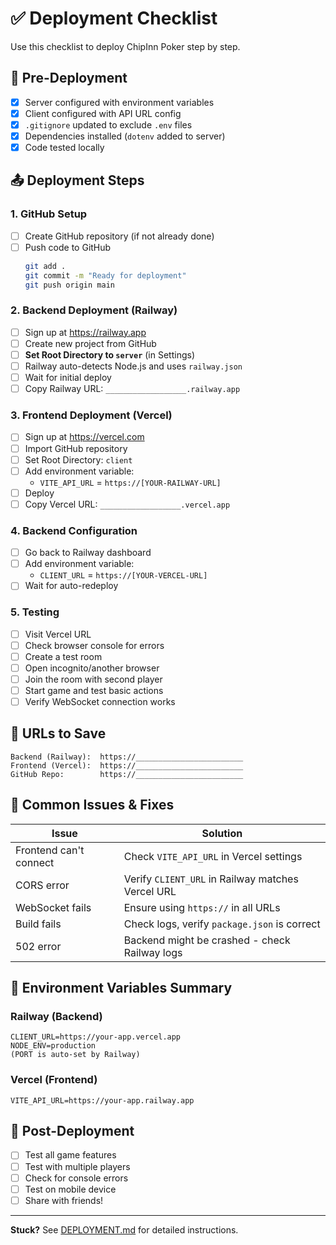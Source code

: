 # ✅ Deployment Checklist

Use this checklist to deploy ChipInn Poker step by step.

## 🔧 Pre-Deployment

- [x] Server configured with environment variables
- [x] Client configured with API URL config
- [x] `.gitignore` updated to exclude `.env` files
- [x] Dependencies installed (`dotenv` added to server)
- [x] Code tested locally

## 📤 Deployment Steps

### 1. GitHub Setup
- [ ] Create GitHub repository (if not already done)
- [ ] Push code to GitHub
  ```bash
  git add .
  git commit -m "Ready for deployment"
  git push origin main
  ```

### 2. Backend Deployment (Railway)
- [ ] Sign up at https://railway.app
- [ ] Create new project from GitHub
- [ ] **Set Root Directory to `server`** (in Settings)
- [ ] Railway auto-detects Node.js and uses `railway.json`
- [ ] Wait for initial deploy
- [ ] Copy Railway URL: `__________________.railway.app`

### 3. Frontend Deployment (Vercel)
- [ ] Sign up at https://vercel.com
- [ ] Import GitHub repository
- [ ] Set Root Directory: `client`
- [ ] Add environment variable:
  - `VITE_API_URL` = `https://[YOUR-RAILWAY-URL]`
- [ ] Deploy
- [ ] Copy Vercel URL: `__________________.vercel.app`

### 4. Backend Configuration
- [ ] Go back to Railway dashboard
- [ ] Add environment variable:
  - `CLIENT_URL` = `https://[YOUR-VERCEL-URL]`
- [ ] Wait for auto-redeploy

### 5. Testing
- [ ] Visit Vercel URL
- [ ] Check browser console for errors
- [ ] Create a test room
- [ ] Open incognito/another browser
- [ ] Join the room with second player
- [ ] Start game and test basic actions
- [ ] Verify WebSocket connection works

## 🎯 URLs to Save

```
Backend (Railway):  https://________________________
Frontend (Vercel):  https://________________________
GitHub Repo:        https://________________________
```

## 🐛 Common Issues & Fixes

| Issue | Solution |
|-------|----------|
| Frontend can't connect | Check `VITE_API_URL` in Vercel settings |
| CORS error | Verify `CLIENT_URL` in Railway matches Vercel URL |
| WebSocket fails | Ensure using `https://` in all URLs |
| Build fails | Check logs, verify `package.json` is correct |
| 502 error | Backend might be crashed - check Railway logs |

## 📝 Environment Variables Summary

### Railway (Backend)
```
CLIENT_URL=https://your-app.vercel.app
NODE_ENV=production
(PORT is auto-set by Railway)
```

### Vercel (Frontend)
```
VITE_API_URL=https://your-app.railway.app
```

## 🎉 Post-Deployment

- [ ] Test all game features
- [ ] Test with multiple players
- [ ] Check for console errors
- [ ] Test on mobile device
- [ ] Share with friends!

---

**Stuck?** See [DEPLOYMENT.md](./DEPLOYMENT.md) for detailed instructions.

